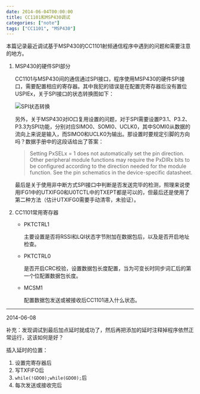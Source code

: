 ```yaml
---
date: 2014-06-04T00:00:00
title: CC1101和MSP430调试
categories: ["note"]
tags: ["CC1101", "MSP430"]
---
```


本篇记录最近调试基于MSP430的CC1101射频通信程序中遇到的问题和需要注意的地方。

<!--more-->

1. MSP430的硬件SPI部分

    CC1101与MSP430间的通信通过SPI接口，程序使用MSP430的硬件SPI接口，需要配置相应的寄存器。其中我犯的错误是在配置完寄存器后没有置位USPIEx，关于SPI接口的状态转换图如下：

    ![SPI状态转换][1]

    另外，关于MSP430对IO口复用设置的问题，对于SPI需要设置P3.1、P3.2、P3.3为SPI功能，分别对应SIMO0、SOMI0、UCLK0，其中SOMI0从数据的流向上来说是输入，而SIMO0和UCLK0为输出。那设置时要规定引脚的方向吗？数据手册中的这段话给出了答案：

    >Setting PxSELx = 1 does not automatically set the pin direction. Other peripheral module functions may require the PxDIRx bits to be configured according to the direction needed for the module function. See the pin schematics in the device-specific datasheet.

    最后是关于使用非中断方式SPI接口中判断是否发送完毕的检测，照理来说使用IFG1中的UTXIFG0和U0TCTL中的TXEPT都是可以的，但最后还是使用了第二种方法（估计UTXIFG0需要手动清零，未验证）。

1. CC1101常用寄存器

    - PKTCTRL1

      主要设置是否将RSSI和LQI状态字节附加在数据包后，以及是否开启地址检查。

    - PKTCTRL0

      是否开启CRC校验，设置数据包长度配置，当为可变长时同步词汇后的第一个位配置数据包长度。

    - MCSM1

      配置数据包发送或被接收后CC1101进入什么状态。

-----------------
2014-06-08

补充：发现调试到最后加点延时就成功了，然后再把添加的延时注释掉程序依然正常运行，这该如何是好？

插入延时的位置：

1. 设置完寄存器后
2. 写TXFIFO后
3. `while(!GDO0);while(GDO0);`后
4. 每次发送或接收完后

[1]: https://blog-1254016481.cos.ap-shanghai.myqcloud.com/m7.png
